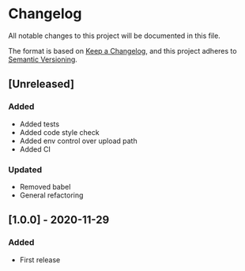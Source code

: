 # Changelog
All notable changes to this project will be documented in this file.

The format is based on [Keep a Changelog](https://keepachangelog.com/en/1.0.0/),
and this project adheres to [Semantic Versioning](https://semver.org/spec/v2.0.0.html).

## [Unreleased]
### Added
- Added tests
- Added code style check
- Added env control over upload path
- Added CI

### Updated
- Removed babel
- General refactoring

## [1.0.0] - 2020-11-29
### Added
- First release
